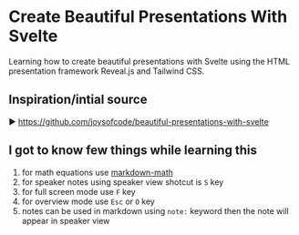 # Create Beautiful Presentations With Svelte

Learning how to create beautiful presentations with Svelte using the HTML presentation framework Reveal.js and Tailwind CSS.

## Inspiration/intial source

▶ <https://github.com/joysofcode/beautiful-presentations-with-svelte>

## I got to know few things while learning this

1. for math equations use [markdown-math](http://upyesp.org/posts/makrdown-vscode-math-notation/)
2. for speaker notes using speaker view
shotcut is `S` key
3. for full screen mode use `F` key
4. for overview mode use `Esc` or `O` key
5. notes can be used in markdown using `note:` keyword then the note will appear in speaker view

